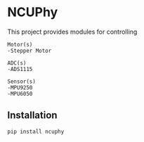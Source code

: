 # NCUPhy

This project provides modules for controlling 

    Motor(s)
    -Stepper Motor
    
    ADC(s)
    -ADS1115
    
    Sensor(s)
    -MPU9250
    -MPU6050

## Installation

```sh
pip install ncuphy